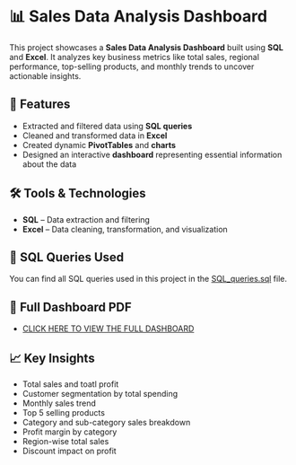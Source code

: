 # 📊 Sales Data Analysis Dashboard

This project showcases a **Sales Data Analysis Dashboard** built using **SQL** and **Excel**. It analyzes key business metrics like total sales, regional performance, top-selling products, and monthly trends to uncover actionable insights.

## 🚀 Features
- Extracted and filtered data using **SQL queries**
- Cleaned and transformed data in **Excel**
- Created dynamic **PivotTables** and **charts**
- Designed an interactive **dashboard** representing essential information about the data

## 🛠 Tools & Technologies
- **SQL** – Data extraction and filtering
- **Excel** – Data cleaning, transformation, and visualization

## 🧠 SQL Queries Used
You can find all SQL queries used in this project in the [SQL_queries.sql](SQL_queries.sql) file.

## 📄 Full Dashboard PDF
- [CLICK HERE TO VIEW THE FULL DASHBOARD](sales_dashboard.pdf)

## 📈 Key Insights
- Total sales and toatl profit
- Customer segmentation by total spending
- Monthly sales trend
- Top 5 selling products
- Category and sub-category sales breakdown
- Profit margin by category
- Region-wise total sales
- Discount impact on profit
